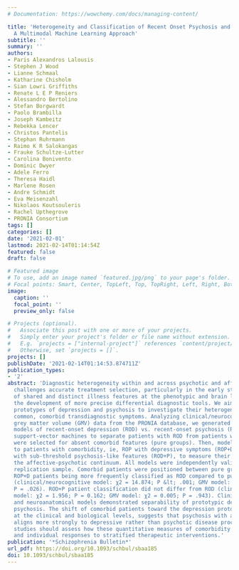 ```yaml
---
# Documentation: https://wowchemy.com/docs/managing-content/

title: 'Heterogeneity and Classification of Recent Onset Psychosis and Depression:
  A Multimodal Machine Learning Approach'
subtitle: ''
summary: ''
authors:
- Paris Alexandros Lalousis
- Stephen J Wood
- Lianne Schmaal
- Katharine Chisholm
- Sian Lowri Griffiths
- Renate L E P Reniers
- Alessandro Bertolino
- Stefan Borgwardt
- Paolo Brambilla
- Joseph Kambeitz
- Rebekka Lencer
- Christos Pantelis
- Stephan Ruhrmann
- Raimo K R Salokangas
- Frauke Schultze-Lutter
- Carolina Bonivento
- Dominic Dwyer
- Adele Ferro
- Theresa Haidl
- Marlene Rosen
- Andre Schmidt
- Eva Meisenzahl
- Nikolaos Koutsouleris
- Rachel Upthegrove
- PRONIA Consortium
tags: []
categories: []
date: '2021-02-01'
lastmod: 2021-02-14T01:14:54Z
featured: false
draft: false

# Featured image
# To use, add an image named `featured.jpg/png` to your page's folder.
# Focal points: Smart, Center, TopLeft, Top, TopRight, Left, Right, BottomLeft, Bottom, BottomRight.
image:
  caption: ''
  focal_point: ''
  preview_only: false

# Projects (optional).
#   Associate this post with one or more of your projects.
#   Simply enter your project's folder or file name without extension.
#   E.g. `projects = ["internal-project"]` references `content/project/deep-learning/index.md`.
#   Otherwise, set `projects = []`.
projects: []
publishDate: '2021-02-14T01:14:53.874711Z'
publication_types:
- '2'
abstract: 'Diagnostic heterogeneity within and across psychotic and affective disorders
  challenges accurate treatment selection, particularly in the early stages. Delineation
  of shared and distinct illness features at the phenotypic and brain levels may inform
  the development of more precise differential diagnostic tools. We aimed to identify
  prototypes of depression and psychosis to investigate their heterogeneity, with
  common, comorbid transdiagnostic symptoms. Analyzing clinical/neurocognitive and
  grey matter volume (GMV) data from the PRONIA database, we generated prototypic
  models of recent-onset depression (ROD) vs. recent-onset psychosis (ROP) by training
  support-vector machines to separate patients with ROD from patients with ROP, who
  were selected for absent comorbid features (pure groups). Then, models were applied
  to patients with comorbidity, ie, ROP with depressive symptoms (ROP+D) and ROD participants
  with sub-threshold psychosis-like features (ROD+P), to measure their positions within
  the affective-psychotic continuum. All models were independently validated in a
  replication sample. Comorbid patients were positioned between pure groups, with
  ROP+D patients being more frequently classified as ROD compared to pure ROP patients
  (clinical/neurocognitive model: χ2 = 14.874; P &lt; .001; GMV model: χ2 = 4.933;
  P = .026). ROD+P patient classification did not differ from ROD (clinical/neurocognitive
  model: χ2 = 1.956; P = 0.162; GMV model: χ2 = 0.005; P = .943). Clinical/neurocognitive
  and neuroanatomical models demonstrated separability of prototypic depression from
  psychosis. The shift of comorbid patients toward the depression prototype, observed
  at the clinical and biological levels, suggests that psychosis with affective comorbidity
  aligns more strongly to depressive rather than psychotic disease processes. Future
  studies should assess how these quantitative measures of comorbidity predict outcomes
  and individual responses to stratified therapeutic interventions.'
publication: '*Schizophrenia Bulletin*'
url_pdf: https://doi.org/10.1093/schbul/sbaa185
doi: 10.1093/schbul/sbaa185
---
```

